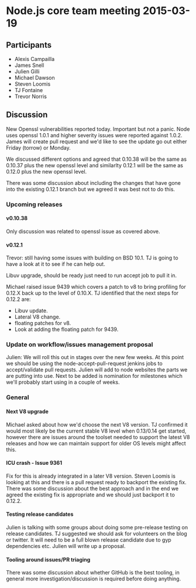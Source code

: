 # Node.js core team meeting 2015-03-19

## Participants

* Alexis Campailla
* James Snell
* Julien Gilli
* Michael Dawson
* Steven Loomis
* TJ Fontaine
* Trevor Norris

## Discussion

New Openssl vulnerabilities reported today. Important but not a panic. Node
uses openssl 1.0.1  and higher severity issues were reported against 1.0.2.
James will create pull request and we'd like to see the update go out either
Friday (torrow) or Monday.

We discussed different options and agreed that 0.10.38 will be the same as
0.10.37 plus the new openssl level and similarlty 0.12.1 will be the same as
0.12.0 plus the new openssl level.

There was some discussion about including the changes that have gone into the
existing 0.12.1 branch but we agreed it was best not to do this.

### Upcoming releases

#### v0.10.38

Only discussion was related to openssl issue as covered above.

#### v0.12.1

Trevor: still having some issues with building on BSD 10.1. TJ is going to
have a look at it to see if he can help out.

Libuv upgrade, should be ready just need to run accept job to pull it in.

Michael raised issue 9439 which covers a patch to v8 to bring profiling
for 0.12.X back up to the level of 0.10.X. TJ identified that the next
steps for 0.12.2 are:

* Libuv update.
* Lateral V8 change.
* floating patches for v8.
* Look at adding the floating patch for 9439.

### Update on workflow/issues management proposal

Julien: We will roll this out in stages over the new few weeks. At this point
we should be using the node-accept-pull-request jenkins jobs to
accept/validate pull requests. Julien will add to node websites the parts we
are putting into use. Next to be added is nomination for milestones which
we'll probably start using in a couple of weeks.

### General

#### Next V8 upgrade

Michael asked about how we'd choose the next V8 version. TJ confirmed it would
most likely be the current stable V8 level when 0.13/0.14 get started, however
there are issues around the toolset needed to support the latest V8 releases
and how we can maintain support for older OS levels might affect this.

#### ICU crash - Issue 9361

Fix for this is already integrated in a later V8 version. Steven Loomis is
looking at this and there is a pull request ready to backport the existing
fix. There was some discussion about the best approach and in the end we
agreed the existing fix is appropriate and we should just backport it to
0.12.2.

#### Testing release candidates

Julien is talking with some groups about doing some pre-release testing on
release candidates. TJ suggested we should ask for volunteers on the blog or
twitter. It will need to be a full blown release candidate due to gyp
dependencies etc. Julien will write up a proposal.

#### Tooling around issues/PR triaging

There was some discussion about whether GitHub is the best tooling, in general
more investigation/discussion is required before doing anything.
